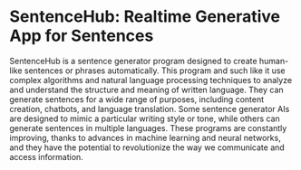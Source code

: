 # SentenceHub: Realtime Generative App for Sentences
SentenceHub is a sentence generator program designed to create human-like sentences or phrases automatically. This program and such like it use complex algorithms and natural language processing techniques to analyze and understand the structure and meaning of written language. They can generate sentences for a wide range of purposes, including content creation, chatbots, and language translation. Some sentence generator AIs are designed to mimic a particular writing style or tone, while others can generate sentences in multiple languages. These programs are constantly improving, thanks to advances in machine learning and neural networks, and they have the potential to revolutionize the way we communicate and access information.
